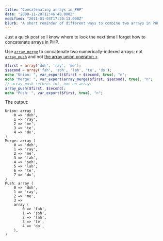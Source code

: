 ```yaml
---
title: "Concatenating arrays in PHP"
date: "2008-11-20T12:46:48.000Z"
modified: "2011-01-03T17:20:13.000Z"
blurb: "A short reminder of different ways to combine two arrays in PHP"
---
```


Just a quick post so I know where to look the next time I forget how to concatenate arrays in PHP.

Use [`array_merge`](https://www.php.net/array_merge) to concatenate two numerically-indexed arrays; not [`array_push`](https://www.php.net/array_push) and not [the array union operator: `+`](https://www.php.net/language.operators.array).

```php
$first = array('doh', 'ray', 'me');
$second = array('fah', 'soh', 'lah', 'te', 'do');
echo "Union: ", var_export($first + $second, true), "n";
echo "Merge: ", var_export(array_merge($first, $second), true), "n";
// array_push returns int, not an array:
array_push($first, $second);
echo "Push: ", var_export($first, true), "n";
```

The output:

```
Union: array (
    0 => 'doh',
    1 => 'ray',
    2 => 'me',
    3 => 'te',
    4 => 'do',
)
Merge: array (
    0 => 'doh',
    1 => 'ray',
    2 => 'me',
    3 => 'fah',
    4 => 'soh',
    5 => 'lah',
    6 => 'te',
    7 => 'do',
)
Push: array (
    0 => 'doh',
    1 => 'ray',
    2 => 'me',
    3 =>
    array (
        0 => 'fah',
        1 => 'soh',
        2 => 'lah',
        3 => 'te',
        4 => 'do',
    ),
)
```

